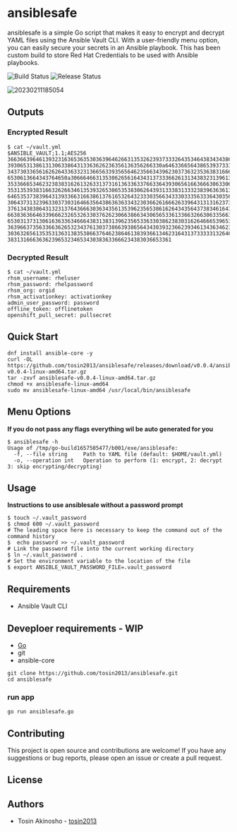 # ansiblesafe
ansiblesafe is a simple Go script that makes it easy to encrypt and decrypt YAML files using the Ansible Vault CLI. With a user-friendly menu option, you can easily secure your secrets in an Ansible playbook. This has been custom build to store Red Hat Credentials to be used with Ansible playbooks. 

![Build Status](https://github.com/tosin2013/ansiblesafe/actions/workflows/build.yml/badge.svg)
![Release Status](https://github.com/tosin2013/ansiblesafe/actions/workflows/release.yml/badge.svg)

![20230211185054](https://i.imgur.com/gsItHDF.png)

## Outputs

### Encrypted Result 
```
$ cat ~/vault.yml 
$ANSIBLE_VAULT;1.1;AES256
36636639646139323163653635303639646266313532623937333264353464383434386432643331
3930653138613130633864313363626236356136356266330a646336656438653937333434306638
34373033656162626433633231366563393565646235663439623037363235363831666433623266
6530613664343764650a306664663135306265616434313733366261313438323139613964613433
35336665346232383831626132633137316136336337663364393065616636663063306536346337
35313539383166326266346135393265306535383062643931333831333238396363613563373735
64653537383964313933663166386137616532643233303566343330333563336430356161363665
30643731323963303730316466356438636363343230366261666263396431313162373961313866
37613438386431323137643666303634356135396235653861626434356437383461643661643662
66383636646339666232653263303762623066386634306565336133663266306335663364383733
65303137313061636336346664383138313962356533633038623830316264666539653933386161
36396637356336636265323437613037386639386564343039323662393461343634623864336666
30363265613535313631383538663764623864613839366134623164313733333132646139616637
3831316663636239653234653430383633666234383036653361
```

### Decrypted Result 
```
$ cat ~/vault.yml 
rhsm_username: rheluser
rhsm_password: rhelpassword
rhsm_org: orgid
rhsm_activationkey: activationkey
admin_user_password: password
offline_token: offlinetoken
openshift_pull_secret: pullsecret
```

## Quick Start 
```
dnf install ansible-core -y 
curl -OL https://github.com/tosin2013/ansiblesafe/releases/download/v0.0.4/ansiblesafe-v0.0.4-linux-amd64.tar.gz
tar -zxvf ansiblesafe-v0.0.4-linux-amd64.tar.gz
chmod +x ansiblesafe-linux-amd64 
sudo mv ansiblesafe-linux-amd64 /usr/local/bin/ansiblesafe
```

## Menu Options 
**If you do not pass any flags everything wil be auto generated for you**
```
$ ansiblesafe -h
Usage of /tmp/go-build1657505477/b001/exe/ansiblesafe:
  -f, --file string     Path to YAML file (default: $HOME/vault.yml)
  -o, --operation int   Operation to perform (1: encrypt, 2: decrypt 3: skip encrypting/decrypting)
```

## Usage
**Instructions to use ansiblesale without a password prompt**
```
$ touch ~/.vault_password
$ chmod 600 ~/.vault_password
# The leading space here is necessary to keep the command out of the command history
$  echo password >> ~/.vault_password
# Link the password file into the current working directory
$ ln ~/.vault_password .
# Set the environment variable to the location of the file
$ export ANSIBLE_VAULT_PASSWORD_FILE=.vault_password
```

## Requirements
* Ansible Vault CLI

## Deveploer requirements - WIP
* [Go](https://gist.github.com/tosin2013/d4f4420231a96aed2116efb4d6b151a0)
* git
* ansible-core
```
git clone https://github.com/tosin2013/ansiblesafe.git
cd ansiblesafe
```
### run app
``` 
go run ansiblesafe.go
```

## Contributing
This project is open source and contributions are welcome! If you have any suggestions or bug reports, please open an issue or create a pull request.

## License


## Authors
* Tosin Akinosho - [tosin2013](https://github.com/tosin2013)


